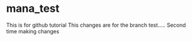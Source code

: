 # mana_test
This is for github tutorial
This changes are for the branch test.....
Second time making changes 
